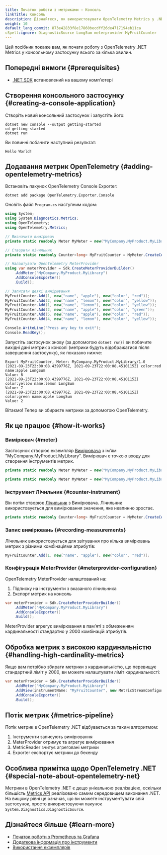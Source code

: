 ```yaml
---
title: Початок роботи з метриками — Консоль
linkTitle: Консоль
description: Дізнайтеся, як використовувати OpenTelemetry Metrics у .NET Console застосунку
weight: 10
default_lang_commit: 873e42833f8e17860becdff26de4717194eb11ca
cSpell:ignore: DiagnosticSource LongSum meterprovider MyFruitCounter
---
```


Цей посібник покаже вам, як почати роботу з OpenTelemetry .NET Metrics у консольному застосунку всього за кілька хвилин.

## Попередні вимоги {#prerequisites}

- [.NET SDK](https://dotnet.microsoft.com/download) встановлений на вашому компʼютері

## Створення консольного застосунку {#creating-a-console-application}

Створіть новий консольний застосунок і запустіть його:

```shell
dotnet new console --output getting-started
cd getting-started
dotnet run
```

Ви повинні побачити наступний результат:

```text
Hello World!
```

## Додавання метрик OpenTelemetry {#adding-opentelemetry-metrics}

Встановіть пакунок OpenTelemetry Console Exporter:

```shell
dotnet add package OpenTelemetry.Exporter.Console
```

Оновіть файл `Program.cs` наступним кодом:

```csharp
using System;
using System.Diagnostics.Metrics;
using OpenTelemetry;
using OpenTelemetry.Metrics;

// Визначити вимірювач
private static readonly Meter MyMeter = new("MyCompany.MyProduct.MyLibrary", "1.0");

// Створити лічильник
private static readonly Counter<long> MyFruitCounter = MyMeter.CreateCounter<long>("MyFruitCounter", "fruit", "Counts fruit by name and color");

// Налаштувати OpenTelemetry MeterProvider
using var meterProvider = Sdk.CreateMeterProviderBuilder()
    .AddMeter("MyCompany.MyProduct.MyLibrary")
    .AddConsoleExporter()
    .Build();

// Записати деякі вимірювання
MyFruitCounter.Add(1, new("name", "apple"), new("color", "red"));
MyFruitCounter.Add(2, new("name", "lemon"), new("color", "yellow"));
MyFruitCounter.Add(1, new("name", "lemon"), new("color", "yellow"));
MyFruitCounter.Add(2, new("name", "apple"), new("color", "green"));
MyFruitCounter.Add(5, new("name", "apple"), new("color", "red"));
MyFruitCounter.Add(4, new("name", "lemon"), new("color", "yellow"));

Console.WriteLine("Press any key to exit");
Console.ReadKey();
```

Запустіть застосунок знову (за допомогою `dotnet run`) і ви побачите вихідні дані метрик з консолі (метрики будуть відображатися після завершення застосунку), як показано нижче:

```text
Export MyFruitCounter, Meter: MyCompany.MyProduct.MyLibrary/1.0
(2021-09-23T22:00:08.4399776Z, 2021-09-23T22:00:08.4510115Z) color:red name:apple LongSum
Value: 6
(2021-09-23T22:00:08.4399776Z, 2021-09-23T22:00:08.4510115Z) color:yellow name:lemon LongSum
Value: 7
(2021-09-23T22:00:08.4399776Z, 2021-09-23T22:00:08.4510115Z) color:green name:apple LongSum
Value: 2
```

Вітаємо! Тепер ви збираєте метрики за допомогою OpenTelemetry.

## Як це працює {#how-it-works}

### Вимірювач {#meter}

Застосунок створює екземпляр [Вимірювача](/docs/specs/otel/metrics/api/#meter) з імʼям "MyCompany.MyProduct.MyLibrary". Вимірювач є точкою входу для створення інструментів метрик.

```csharp
private static readonly Meter MyMeter = new("MyCompany.MyProduct.MyLibrary", "1.0");
```

```csharp
private static readonly Meter MyMeter = new("MyCompany.MyProduct.MyLibrary", "1.0");
```

### Інструмент Лічильник {#counter-instrument}

Він потім створює [Лічильник](/docs/specs/otel/metrics/api/#counter) з Вимірювача. Лічильник використовується для вимірювання значення, яке невпинно зростає.

```csharp
private static readonly Counter<long> MyFruitCounter = MyMeter.CreateCounter<long>("MyFruitCounter");
```

### Запис вимірювань {#recording-measurements}

Лічильник використовується для звітування про кілька вимірювань метрик з різними комбінаціями атрибутів:

```csharp
MyFruitCounter.Add(1, new("name", "apple"), new("color", "red"));
```

### Конфігурація MeterProvider {#meterprovider-configuration}

OpenTelemetry MeterProvider налаштований на:

1. Підписку на інструменти з вказаного лічильника
2. Експорт метрик на консоль

```csharp
var meterProvider = Sdk.CreateMeterProviderBuilder()
    .AddMeter("MyCompany.MyProduct.MyLibrary")
    .AddConsoleExporter()
    .Build();
```

MeterProvider агрегує вимірювання в памʼяті з обмеженням кардинальності стандартно у 2000 комбінацій атрибутів.

## Обробка метрик з високою кардинальністю {#handling-high-cardinality-metrics}

Якщо вам потрібно збирати метрики з кардинальністю, що перевищує стандартний ліміт у 2000, ви можете налаштувати ліміт кардинальності:

```csharp
var meterProvider = Sdk.CreateMeterProviderBuilder()
    .AddMeter("MyCompany.MyProduct.MyLibrary")
    .AddView(instrumentName: "MyFruitCounter", new MetricStreamConfiguration { CardinalityLimit = 10 })
    .AddConsoleExporter()
    .Build();
```

## Потік метрик {#metrics-pipeline}

Потік метрик в OpenTelemetry .NET відбувається за таким алгоритмом:

1. Інструменти записують вимірювання
2. MeterProvider отримує та агрегує вимірювання
3. MetricReader зчитує агреговані метрики
4. Exporter експортує метрики до бекенду

## Особлива примітка щодо OpenTelemetry .NET {#special-note-about-opentelemetry-net}

Метрики в OpenTelemetry .NET є дещо унікальною реалізацією, оскільки більшість [Metrics API](/docs/specs/otel/metrics/api/) реалізовано самим середовищем виконання .NET. На вищому рівні це означає, що ви можете інструментувати свій застосунок, просто використовуючи пакунок `System.Diagnostics.DiagnosticSource`.

## Дізнайтеся більше {#learn-more}

- [Початок роботи з Prometheus та Grafana](/docs/languages/dotnet/metrics/getting-started-prometheus-grafana/)
- [Додаткова інформація про інструменти](/docs/languages/dotnet/metrics/instruments/)
- [Використання екземплярів](/docs/languages/dotnet/metrics/exemplars/)
